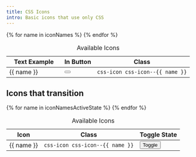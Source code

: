 ```yaml
---
title: CSS Icons 
intro: Basic icons that use only CSS
---
```


<table class="site-data-table">
  <caption>Available Icons</caption>
  <thead>
    <tr>
      <th style="width: 30%">Text Example</th>
      <th>In Button</th>
      <th>Class</th>
    </tr>
  </thead>
  <tbody>
    {% for name in iconNames %}
      <tr>
        <td>
          <span class="css-icon css-icon--{{ name }}" aria-hidden="true"></span>
          {{ name }}
        </td>
        <td>
          <button 
            class="button button--icon" 
            aria-label="Example Button"
          >
            <span class="css-icon css-icon--{{ name }} type-small" aria-hidden="true"></span>
          </button>
        </td>
        <td class="type-small">
          <code>css-icon css-icon--{{ name }}</code>
        </td>
      </tr>
    {% endfor %}
  </tbody>
</table>

<h2 class="h2">Icons that transition</h2>

<table class="site-data-table">
  <caption>Available Icons</caption>
  <thead>
    <tr>
      <th>Icon</th>
      <th>Class</th>
      <th>Toggle State</th>
    </tr>
  </thead>
  <tbody>
    {% for name in iconNamesActiveState %}
      <tr>
        <td>
          <span  
            class="css-icon css-icon--{{ name }}"
            data-demo-icon-target
          ></span>
          {{ name }}
        </td>
        <td class="type-small">
          <code>css-icon css-icon--{{ name }}</code>
        </td>
        <td>
          <button 
            class="button button--small"
            data-demo-icon-toggle
          >Toggle</button>
        </td>
      </tr>
    {% endfor %}
  </tbody>
</table>

<script>
  const toggles = document.querySelectorAll("[data-demo-icon-toggle]");
  toggles.forEach(toggle => {
    toggle.addEventListener("click", () => {
      const row = toggle.closest("tr");
      const icon = row ? row.querySelector("[data-demo-icon-target]") : null;
      if (icon) {
        icon.classList.toggle("is-active");
      }
    });
  });
</script>